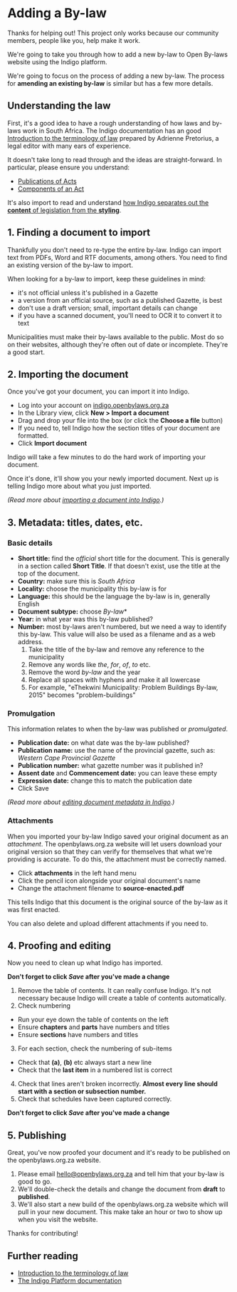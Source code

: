 # Adding a By-law

Thanks for helping out! This project only works because our community members, people like you, help make it work.

We're going to take you through how to add a new by-law to Open By-laws website using the Indigo platform.

We're going to focus on the process of adding a new by-law. The process for **amending an existing by-law** is similar but has a few more details.

## Understanding the law

First, it's a good idea to have a rough understanding of how laws and by-laws work in South Africa. The Indigo documentation has an good [Introduction to the terminology of law](http://indigo.readthedocs.org/en/latest/guide/law-intro.html) prepared by Adrienne Pretorius, a legal editor with many ears of experience.

It doesn't take long to read through and the ideas are straight-forward. In particular, please ensure you understand:

* [Publications of Acts](http://indigo.readthedocs.org/en/latest/guide/law-intro.html#publication-of-acts)
* [Components of an Act](http://indigo.readthedocs.org/en/latest/guide/law-intro.html#components-parts-of-an-act)

It's also import to read and understand [how Indigo separates out the **content** of legislation from the **styling**](http://indigo.readthedocs.org/en/latest/guide/principles.html).

## 1. Finding a document to import

Thankfully you don't need to re-type the entire by-law. Indigo can import text from PDFs, Word and RTF documents, among others. You need to find
an existing version of the by-law to import.

When looking for a by-law to import, keep these guidelines in mind:

* it's not official unless it's published in a Gazette
* a version from an official source, such as a published Gazette, is best
* don't use a draft version; small, important details can change
* if you have a scanned document, you'll need to OCR it to convert it to text

Municipalities must make their by-laws available to the public. Most do so on their websites, although they're often
out of date or incomplete. They're a good start.

## 2. Importing the document

Once you've got your document, you can import it into Indigo.

* Log into your account on [indigo.openbylaws.org.za](https://indigo.openbylaws.org.za)
* In the Library view, click **New > Import a document**
* Drag and drop your file into the box (or click the **Choose a file** button)
* If you need to, tell Indigo how the section titles of your document are formatted.
* Click **Import document**

Indigo will take a few minutes to do the hard work of importing your document.

Once it's done, it'll show you your newly imported document. Next up is telling Indigo more about what you
just imported.

*(Read more about [importing a document into Indigo](http://indigo.readthedocs.org/en/latest/guide/managing.html#importing-a-new-document).)*

## 3. Metadata: titles, dates, etc.

### Basic details

* **Short title:** find the *official* short title for the document. This is generally in a section called **Short Title**. If that doesn't exist, use the title at the top of the document.
* **Country:** make sure this is *South Africa*
* **Locality:** choose the municipality this by-law is for
* **Language:** this should be the language the by-law is in, generally English
* **Document subtype:** choose *By-law**
* **Year:** in what year was this by-law published?
* **Number:** most by-laws aren't numbered, but we need a way to identify this by-law. This value will also be used as a filename and as a web address.
  1. Take the title of the by-law and remove any reference to the municipality
  2. Remove any words like *the*, *for*, *of*, *to* etc.
  3. Remove the word *by-law* and the year
  4. Replace all spaces with hyphens and make it all lowercase
  5. For example, "eThekwini Municipality: Problem Buildings By-law, 2015" becomes "problem-buildings"

### Promulgation

This information relates to when the by-law was published or *promulgated*.

* **Publication date:** on what date was the by-law published?
* **Publication name:** use the name of the provincial gazette, such as: *Western Cape Provincial Gazette*
* **Publication number:** what gazette number was it published in?
* **Assent date** and **Commencement date:** you can leave these empty
* **Expression date:** change this to match the publication date
* Click Save

*(Read more about [editing document metadata in Indigo](http://indigo.readthedocs.org/en/latest/guide/metadata.html).)*

### Attachments

When you imported your by-law Indigo saved your original document as an *attachment*. The
openbylaws.org.za website will let users download your original version so that they can verify
for themselves that what we're providing is accurate. To do this, the attachment must be correctly
named.

* Click **attachments** in the left hand menu
* Click the pencil icon alongside your original document's name
* Change the attachment filename to **source-enacted.pdf**

This tells Indigo that this document is the original source of the by-law as it was first enacted.

You can also delete and upload different attachments if you need to.

## 4. Proofing and editing

Now you need to clean up what Indigo has imported.

**Don't forget to click *Save* after you've made a change**

1. Remove the table of contents. It can really confuse Indigo. It's not necessary because Indigo will create a
   table of contents automatically.
2. Check numbering
  * Run your eye down the table of contents on the left
  * Ensure **chapters** and **parts** have numbers and titles
  * Ensure **sections** have numbers and titles
3. For each section, check the numbering of sub-items
  * Check that **(a)**, **(b)** etc always start a new line
  * Check that the **last item** in a numbered list is correct
4. Check that lines aren't broken incorrectly. **Almost every line should start with a section or subsection number.**
5. Check that schedules have been captured correctly.

**Don't forget to click *Save* after you've made a change**

## 5. Publishing

Great, you've now proofed your document and it's ready to be published on the openbylaws.org.za website.

1. Please email [hello@openbylaws.org.za](mailto:hello@openbylaws.org.za) and tell him that your by-law is good to go.
2. We'll double-check the details and change the document from **draft** to **published**.
3. We'll also start a new build of the openbylaws.org.za website which will pull in your new document. This make take an hour
   or two to show up when you visit the website.

Thanks for contributing!

## Further reading

* [Introduction to the terminology of law](http://indigo.readthedocs.org/en/latest/guide/law-intro.html)
* [The Indigo Platform documentation](http://indigo.readthedocs.org/en/latest/index.html)
